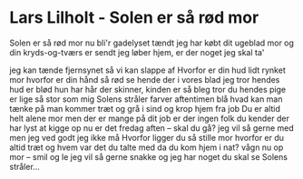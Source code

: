 # Lars Lilholt - Solen er så rød mor


Solen er så rød mor
nu bli'r gadelyset tændt
jeg har købt dit ugeblad mor
og din kryds-og-tværs er sendt
jeg løber hjem, er der noget jeg skal ta'

jeg kan tænde fjernsynet
så vi kan slappe af
Hvorfor er din hud lidt rynket mor
hvorfor er din hånd så rød
se hende der i vores blad
jeg tror hendes hud er blød
hun har hår der skinner, kinden er så bleg
tror du hendes pige
er lige så stor som mig
Solens stråler farver aftentimen blå
hvad kan man tænke på
man kommer træt og grå
i sind og krop
hjem fra job
Du er altid helt alene mor
men der er mange på dit job
er der ingen folk du kender
der har lyst at kigge op
nu er det fredag aften – skal du gå?
jeg vil så gerne med
men jeg ved godt jeg ikke må
Hvorfor ligger du så stille mor
hvorfor er du altid træt
og hvem var det du talte med
da du kom hjem i nat?
vågn nu op mor – smil og le
jeg vil så gerne snakke
og jeg har noget du skal se
Solens stråler...
